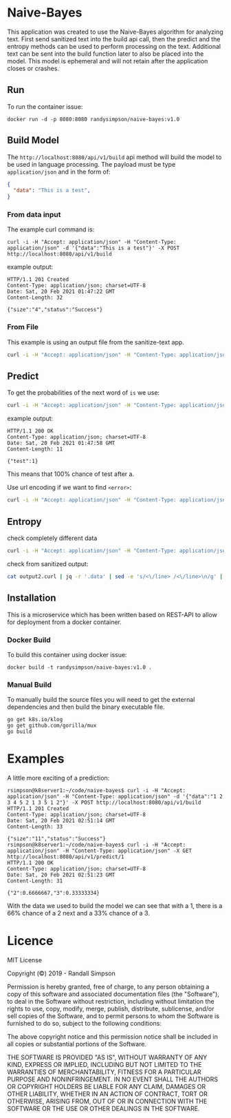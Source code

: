 # Naive-Bayes

This application was created to use the Naive-Bayes algorithm for analyzing text.  First send sanitized text into the build api call, then the predict and the entropy methods can be used to perform processing on the text.  Additional text can be sent into the build function later to also be placed into the model.  This model is ephemeral and will not retain after the application closes or crashes.

## Run

To run the container issue:

```
docker run -d -p 8080:8080 randysimpson/naive-bayes:v1.0
```

## Build Model

The `http://localhost:8080/api/v1/build` api method will build the model to be used in language processing.  The payload must be type `application/json` and in the form of:

```json
{
  "data": "This is a test",
}
```

### From data input

The example curl command is:

```
curl -i -H "Accept: application/json" -H "Content-Type: application/json" -d '{"data":"This is a test"}' -X POST http://localhost:8080/api/v1/build
```

example output:

```
HTTP/1.1 201 Created
Content-Type: application/json; charset=UTF-8
Date: Sat, 20 Feb 2021 01:47:22 GMT
Content-Length: 32

{"size":"4","status":"Success"}
```

### From File

This example is using an output file from the sanitize-text app.

```sh
curl -i -H "Accept: application/json" -H "Content-Type: application/json" -d @output.txt -X POST http://localhost:8080/api/v1/build
```

## Predict

To get the probabilities of the next word of `is` we use:

```sh
curl -i -H "Accept: application/json" -H "Content-Type: application/json" -X GET http://localhost:8080/api/v1/predict/a
```

example output:

```
HTTP/1.1 200 OK
Content-Type: application/json; charset=UTF-8
Date: Sat, 20 Feb 2021 01:47:58 GMT
Content-Length: 11

{"test":1}
```

This means that 100% chance of test after a. 

Use url encoding if we want to find `<error>`:

```sh
curl -i -H "Accept: application/json" -H "Content-Type: application/json" -X GET http://localhost:8080/api/v1/predict/%3Cerror%3E
```

## Entropy

check completely different data

```sh
curl -i -H "Accept: application/json" -H "Content-Type: application/json" -d '{"data":"Somthing is very wrong here"}' -X POST http://localhost:8080/api/v1/entropy
```

check from sanitized output:

```sh
cat output2.curl | jq -r '.data' | sed -e 's/<\/line> /<\/line>\n/g' | while read LINE ; do echo '{"data":"'$LINE'"}';  done | while read LINE ; do echo 'curl -i -H "Accept: application/json" -H "Content-Type: application/json" -d '"'"''$LINE''"'"' -X POST http://localhost:8080/api/v1/entropy';  done
```

## Installation

This is a microservice which has been written based on REST-API to allow for deployment from a docker container.

### Docker Build

To build this container using docker issue:

```
docker build -t randysimpson/naive-bayes:v1.0 .
```

### Manual Build

To manually build the source files you will need to get the external dependencies and then build the binary executable file.

```
go get k8s.io/klog
go get github.com/gorilla/mux
go build
```

# Examples

A little more exciting of a prediction:

```
rsimpson@k8server1:~/code/naive-bayes$ curl -i -H "Accept: application/json" -H "Content-Type: application/json" -d '{"data":"1 2 3 4 5 2 1 3 5 1 2"}' -X POST http://localhost:8080/api/v1/build
HTTP/1.1 201 Created
Content-Type: application/json; charset=UTF-8
Date: Sat, 20 Feb 2021 02:51:14 GMT
Content-Length: 33

{"size":"11","status":"Success"}
rsimpson@k8server1:~/code/naive-bayes$ curl -i -H "Accept: application/json" -H "Content-Type: application/json" -X GET http://localhost:8080/api/v1/predict/1
HTTP/1.1 200 OK
Content-Type: application/json; charset=UTF-8
Date: Sat, 20 Feb 2021 02:51:23 GMT
Content-Length: 31

{"2":0.6666667,"3":0.33333334}
```

With the data we used to build the model we can see that with a 1, there is a 66% chance of a 2 next and a 33% chance of a 3.

# Licence

MIT License

Copyright (©) 2019 - Randall Simpson

Permission is hereby granted, free of charge, to any person obtaining a copy
of this software and associated documentation files (the "Software"), to deal
in the Software without restriction, including without limitation the rights
to use, copy, modify, merge, publish, distribute, sublicense, and/or sell
copies of the Software, and to permit persons to whom the Software is
furnished to do so, subject to the following conditions:

The above copyright notice and this permission notice shall be included in all
copies or substantial portions of the Software.

THE SOFTWARE IS PROVIDED "AS IS", WITHOUT WARRANTY OF ANY KIND, EXPRESS OR
IMPLIED, INCLUDING BUT NOT LIMITED TO THE WARRANTIES OF MERCHANTABILITY,
FITNESS FOR A PARTICULAR PURPOSE AND NONINFRINGEMENT. IN NO EVENT SHALL THE
AUTHORS OR COPYRIGHT HOLDERS BE LIABLE FOR ANY CLAIM, DAMAGES OR OTHER
LIABILITY, WHETHER IN AN ACTION OF CONTRACT, TORT OR OTHERWISE, ARISING FROM,
OUT OF OR IN CONNECTION WITH THE SOFTWARE OR THE USE OR OTHER DEALINGS IN THE
SOFTWARE.
